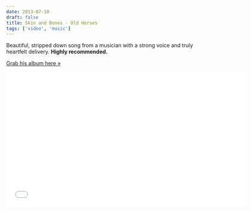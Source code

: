 ```yaml
---
date: 2013-07-10
draft: false
title: Skin and Bones - Old Horses
tags: ['video', 'music']
---
```


Beautiful, stripped down song from a musician with a strong voice and truly heartfelt delivery. **Highly recommended.**<!-- excerpt -->

[Grab his album here »](http://skinandbonesmusic.bandcamp.com)

<iframe class="aspect-video w-full" width="640" height="360" src="//www.youtube.com/embed/wB52fQkjZkE" frameborder="0" allowfullscreen></iframe>
